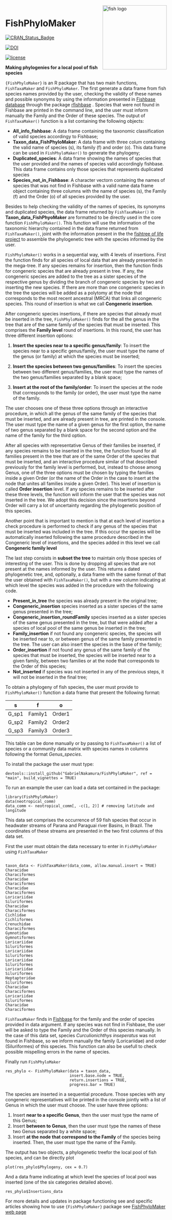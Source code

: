 
<img src="man/figures/Logo_FishPhyloMaker.png" alt="fish logo" width="200px" align="right"/>

# FishPhyloMaker

[![CRAN_Status_Badge](https://www.r-pkg.org/badges/version/FishPhyloMaker)](https://cran.r-project.org/package=FishPhyloMaker)

[![DOI](https://zenodo.org/badge/336899540.svg)](https://zenodo.org/badge/latestdoi/336899540)

[![license](https://img.shields.io/github/license/mashape/apistatus.svg)](https://choosealicense.com/licenses/mit/)

**Making phylogenies for a local pool of fish species**

`{FishPhyloMaker}` is an R package that has two main functions, `FishTaxaMaker` and `FishPhyloMaker`. The first generate a data frame from fish species names provided by the user, checking the validity of these names and possible synonyms by using the information presented in [Fishbase database](http://www.fishbase.org/search.php) through the package [rfishbase](https://cran.r-project.org/web/packages/rfishbase/rfishbase.pdf) . Species that were not found in Fishbase are printed in the command line, and the user must inform manually the Family and the Order of these species. The output of `FishTaxaMaker()` function is a list containing the following objects: 
- **All_info_fishbase**: A data frame containing the taxonomic classification of valid species accordingy to Fishbase;
- **Taxon_data_FishPhyloMaker**: A data frame with three colum containing the valid name of species
    (s), its family (f) and order (o). This data frame can be used in `FishPhyloMaker()` to generate the phylogeny;
- **Duplicated_species**: A data frame showing the names of species that the user provided and the        names of species valid accordingly fishbase. This data frame contains only those species that         represents duplicated species
- **Species_not_in_Fishbase**: A character vectorn containing the names of species that was not find      in Fishbase with a valid name
data frame object containing three columns with the name of species (s), the Family (f) and the Order (o) of all species provided by the user. 

Besides to help checking the validity of the names of species, its synonyms and duplicated species, the data frame returned by `FishTaxaMaker()` in **Taxon_data_FishPhyoMaker** are formatted to be directly used in the core function `FishPhyloMaker()`. This function will use the information of the taxonomic hierarchy contained in the data frame returned from `FishTaxaMaker()`, joint with the information present in the the [fishtree of life project](https://fishtreeoflife.org/) to assemble the phylogenetic tree with the species informed by the user.

`FishPhyloMaker()` works in a sequential way, with 4 levels of insertions. First the function finds for all species of local data that are already presented in the mega-tree. If any species remains for insertion, then the function finds for congeneric species that are already present in tree. If any, the congeneric species are added to the tree as a sister species of the respective genus by dividing the branch of congeneric species by two and inserting the new species. If there are more than one congeneric species in the tree the species will be added as a polytomy at the node that corresponds to the most recent ancestral (MRCA) that links all congeneric species. This round of insertion is what we call **Congeneric insertion**.

After congeneric species insertions, if there are species that already must be inserted in the tree, `FishPhyloMaker()` finds for the all the genus in the tree that are of the same family of the species that must be inserted. This comprises the **Family level** round of insertions. In this round, the user has three different insertion options: 

1. **Insert the species near to a specific genus/family**: To insert the species near to a specific genus/family,
    the user must type the name of the genus (or family) at which the species must be inserted;

2. **Insert the species between two genus/families**: To insert the species between two different genus/families, the user 
    must type the names of the two genus/families separated by a blank space;

3. **Insert at the root of the family/order**: To insert the species at the node that corresponds to the family (or order), the user must type the name of the family.

The user chooses one of these three options through an interactive procedure, in which all the genus of the same family of the species that must be inserted, and are already present in tree, are printed in the console. The user must type the name of a given genus for the first option, the name of two genus separated by a blank space for the second option and the name of the family for the third option.

After all species with representative Genus of their families be inserted, if any species remains to be inserted in the tree, the function found for all families present in the tree that are of the same Order of the species that must be inserted, and an interactive procedure similar of that described previously for the family level is performed, but, instead to choose among Genus, one of the three options must be chosen by typing the families inside a given Order (or the name of the Order in the case to insert at the node that unites all families inside a given Order). This level of insertion is called **Order insertion** level. If any species remains to be inserted after these three levels, the function will inform the user that the species was not inserted in the tree. We adopt this decision since the insertions beyond Order will carry a lot of uncertainty regarding the phylogenetic position of this species.

Another point that is important to mention is that at each level of insertion a check procedure is performed to check if any genus of the species that must be inserted was included in the tree. If this occur the species will be automatically inserted following the same procedure described in the Congeneric level of insertions, and the species added in this level we call **Congeneric family level**

The last step consists in **subset the tree** to maintain only those species of interesting of the user. This is done by dropping all species that are not present at the names informed by the user. This returns a dated phylogenetic tree, and, optionally, a data frame with the same format of that the user obtained with `FishTaxaMaker()`, but with a new column indicating at which level the species was added in the procedure with the following code. 

-   **Present_in_tree** the species was already present in the original tree;
-   **Congeneric_insertion** species inserted as a sister species of the same genus presented in the tree;
-   **Congeneric_insertion_roundFamily** species inserted as a sister species of the same genus presented in the tree, but that were added after a species of local pool of the same genus be inserted in the tree;
-   **Family_insertion** if not found any congeneric species, the species will be inserted near to, or between genus of the same family presented in the tree. The user can also insert the species in the base of the family;
-   **Order_insertion** if not found any genus of the same family of the species that must be inserted, the species will be inserted near to a given family, between two families or at the node that corresponds to the Order of this species;
-   **Not_inserted** if species was not inserted in any of the previous steps, it will not be inserted in the final tree;

To obtain a phylogeny of fish species, the user must provide to `FishPhyloMaker()` function a data frame that present the following format:

|    s  |    f    |    o   |
|:-----:|:-------:|:------:|
| G_sp1 | Family1 | Order1 |
| G_sp2 | Family2 | Order2 |
| G_sp3 | Family3 | Order3 |

This table can be done manually or by passing to `FishTaxaMaker()` a list of species or a community data matrix with species names in columns following the format *Genus_species*.

To install the package the user must type:

```{.r}
devtools::install_github("GabrielNakamura/FishPhyloMaker", ref = "main", build_vignettes = TRUE)
```

To run an example the user can load a data set contained in the package:

```{.r}
library(FishPhyloMaker)
data(neotropical_comm)
data_comm <- neotropical_comm[, -c(1, 2)] # removing latitude and longitude
```

This data set comprises the occurrence of 59 fish species that occur in headwater streams of 
Parana and Paraguai river Basins, in Brazil. The coordinates of these streams are presented in the two first columns of this data set.

First the user must obtain the data necessary to enter in `FishPhyloMaker`  using `FishTaxaMaker`

```{.r}

taxon_data <- FishTaxaMaker(data_comm, allow.manual.insert = TRUE)
Characidae
Characiformes
Characidae
Characiformes
Characidae
Characiformes
Loricariidae
Siluriformes
Characidae
Characiformes
Cichlidae
Cichliformes
Crenuchidae
Characiformes
Gymnotidae
Gymnotiformes
Loricariidae
Siluriformes
Loricariidae
Siluriformes
Loricariidae
Siluriformes
Loricariidae
Siluriformes
Heptapteridae
Siluriformes
Characidae
Characiformes
Loricariidae
Siluriformes
Characidae
Characiformes
```

`FishTaxaMaker` finds in [Fishbase](http://www.fishbase.org/search.php) for the family and the order of species provided in data argument. If any species was not find in Fishbase, the user will be asked to type the Family and the Order of this species manually. In the case of this data set, species *Curculionichthys inseperatus* was not found in Fishbase, so we inform manually the family (Loricariidae) and order (Siluriformes) of this species. This function can also be usefull to check possible mispelling errors in the name of species.


Finally run `FishPhyloMaker`

```{.r}
res_phylo <- FishPhyloMaker(data = taxon_data,
                            insert.base.node = TRUE, 
                            return.insertions = TRUE, 
                            progress.bar = TRUE)
```

The species are inserted in a sequential procedure. Those species with any congeneric representatives will be printed in the console jointly with a list of Genus in which the user must choose. The user have three options: 

1. Insert **near to a specific Genus**, then the user must type the name of this Genus;
2. Insert **between to Genus**, then the user must type the names of these two Genus separated by a white space;
3. Insert **at the node that correspond to the Family** of the species being inserted. Then, the user must type the name of the Family.

The output has two objects, a phylogenetic treefor the local pool of fish species, and can be directly plot

```{.r}
plot(res_phylo$Phylogeny, cex = 0.7)
```

And a data frame indicating at which level the species of local pool was inserted (one of the six categories detailed above).

```{.r}
res_phylo$Insertions_data
```

For more details and updates in package functioning see and specific articles showing
    how to use `{FishPhyloMaker}` package see [FishPhyloMaker web page](https://gabrielnakamura.github.io/FishPhyloMaker/)
